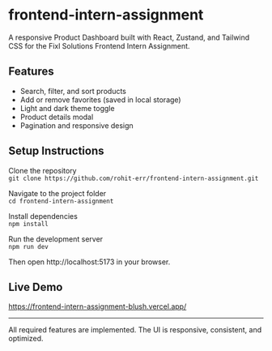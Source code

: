 # frontend-intern-assignment

A responsive Product Dashboard built with React, Zustand, and Tailwind CSS for the Fixl Solutions Frontend Intern Assignment.

## Features
- Search, filter, and sort products  
- Add or remove favorites (saved in local storage)  
- Light and dark theme toggle  
- Product details modal  
- Pagination and responsive design  

## Setup Instructions
Clone the repository  
`git clone https://github.com/rohit-err/frontend-intern-assignment.git`

Navigate to the project folder  
`cd frontend-intern-assignment`

Install dependencies  
`npm install`

Run the development server  
`npm run dev`

Then open http://localhost:5173 in your browser.

## Live Demo
https://frontend-intern-assignment-blush.vercel.app/

---

All required features are implemented. The UI is responsive, consistent, and optimized.